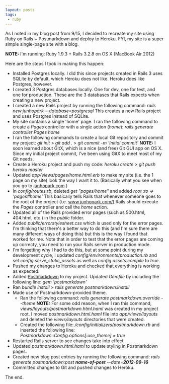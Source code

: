 ```yaml
---
layout: posts
tags:
 - ruby
---
```


As I noted in my blog post from 9/15, I decided to recreate my site using Ruby on Rails + Postmarkdown and deploy to Heroku.  FYI, my site is a super simple single-page site with a blog.

__NOTE:__ I'm running: Ruby 1.9.3 + Rails 3.2.8 on OS X (MacBook Air 2012)

Here are the steps I took in making this happen:

* Installed Postgres locally.  I did this since projects created in Rails 3 uses SQLite by default, which Heroku does not like.  Heroku does like Postgres, however.
* I created 3 Postgres databases locally.  One for dev, one for test, and one for production.  These are the 3 databases that Rails expects when creating a new project.
* I created a new Rails project by running the following command: _rails new junhopark --database=postgresql_ This creates a new Rails project and uses Postgres instead of SQLite.
* My site contains a single 'home' page.  I ran the following command to create a _Pages_ controller with a single action (_home_):  _rails generate controller Pages home_
* I ran the following commands to create a local Git repository and commit my project:  _git init_ > _git add ._ > _git commit -m 'Initial commit'_  __NOTE:__ I soon learned about GitX, which is a nice (and free) Git GUI app on OS X.  Since my initial project commit, I've been using GitX to meet most of my Git needs.
* Create a Heroku project and push my code:  _heroku create_ > _git push heroku master_
* Updated _app/views/pages/home.html.erb_ to make my site (i.e. the 1 page on my site) look the way I want it to. (Basically what you see when you go to [junhopark.com](http://www.junhopark.com "junhopark.com").)
* In _config/routes.rb_, deleted _get "pages/home"_ and added _root :to => 'pages#home'_  This basically tells Rails that whenever someone goes to the root of the project (i.e. www.junhopark.com/) Rails should execute the _Pages_ controller and call the _home_ action.
* Updated all of the Rails provided error pages (such as 500.html, 404.html, etc.) in the _public_ folder.
* Added _public/errorstylesheet.css_ which is used only for the error pages.  I'm thinking that there's a better way to do this (and I'm sure there are many different ways of doing this) but this is the way I found that worked for me.  Note that in order to test that the error pages are coming up correcty, you need to run your Rails server in production mode.
* I'm forgetting why I had to do this, but at some point during my development cycle, I updated _config/environments/production.rb_ and set _config.serve_static_assets_ as well as _config.assets.compile_ to _true_.
* Pushed my changes to Heroku and checked that everything is working as expected.
* Added [Postmarkdown](https://github.com/ennova/postmarkdown "Postmarkdown on GitHub") to my project.  Updated _Gemfile_ by including the following line: _gem 'postmarkdown'_
* Ran _bundle install_ > _rails generate postmarkdown:install_
* Made use of Postmarkdown-provided theme.
  * Ran the following command: _rails generate postmarkdown:override --theme_  __NOTE:__ For some odd reason, when I ran this command, _views/layouts/postmarkdown.html.haml_ was created in my project root.  I moved _postmarkdown.html.haml_ file into _app/views/layouts_ and deleted the _views/layouts_ directories that were created.
  * Created the following file: _/config/initializers/postmarkdown.rb_ and inserted the following line: _Postmarkdown::Config.options[:use_theme] = true_
* Restarted Rails server to see changes take into effect
* Updated _postmarkdown.html.haml_ to update styling in Postmarkdown pages.
* Created new blog post entries by running the following command: _rails generate postmarkdown:post __name-of-post__ --date=__2012-09-16___
* Committed changes to Git and pushed changes to Heroku.

The end.
